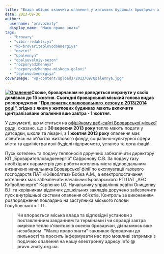 ```yaml
---
title: "Влада обіцяє включити опалення у житлових будинках броварчан з 1 жовтня"
date: 2013-09-30
author: 
  username: "pravoznaty"
  display_name: "Маєш право знати"
tags: 
  - "brovary"
  - "vibir-redaktsiyi"
  - "kp-brovariteplovodoenergiya"
  - "novini"
  - "opalennya"
  - "opalyuvalniy-sezon"
  - "rozporyadzhennya"
  - "rozporyadzhennya-miskogo-golovi"
  - "teplovodoenergiya"
coverImage: "wp-content/uploads/2013/09/Opalennya.jpg"
---
```


**[![Опалення](https://mpz.brovary.org/wp-content/uploads/2013/09/Opalennya.jpg)](https://mpz.brovary.org/wp-content/uploads/2013/09/Opalennya.jpg)Схоже, броварчанам не доведеться мерзнути у своїх домівках до 15 жовтня. Сьогодні броварський міський голова видав розпорядженя "[Про початок опалювального  сезону в 2013/2014 році](https://docs.brovary.org/p9193/30.09.2013/146)", згідно з яким у житлових будинках мають включити централізоване опалення вже завтра - 1 жовтня.**

У документі, що міститься на [офіційному веб-сайті Броварської міської ради](https://brovary-rada.gov.ua/rozporyadzhennya-mіskogo-golovi-vіd-30092013-№146-od-pro-pochatok-opalyuvalnogo-sezonu-v-20132014-ro), сказано, що з **30 вересня 2013 року** тепло мають подати у дитсадки, школи та лікарні, з **1 жовтня 2013 року** опалення має з'явитись на об’єктах житлового фонду, соціально-культурної сфери міста та адміністративні будівлі підприємств, установ та організацій.

Пуск котелень та подачу теплоносія доручено забезпечити директору КП „Броваритепловодоенергія” Сафронову С.В. За подачу газу необхідних параметрів для роботи котелень міста відповідальним визначено начальника Броварської філії по експлуатації газового господарств ПАТ «Київоблгаз» Бобка А.М., а електропостачання котельних має забезпечити начальник Броварського РП ПАТ „АЕС Київобленерго” Карпенко І.О. Начальнику управління освіти Онищенку В.І. та керівникам відомчих дошкільних закладів доручено забезпечити пуск внутрішньої системи опалення об’єктів. Контроль за виконанням розпорядження покладано на заступника міського голови  Голубовського Г.П.

> **Чи впорається міська влада та відповідні установи з поставленним завданням та термінами і чи справді завтра омріяне тепло з'явиться в оселях броварчан, дізнаємось вже незабаром. "Маєш право знати" закликає броварчан до пильності та просить інформувати нас про можливі затримки з подачею опалення на нашу електронну адресу info @ pravo.znaty.org.ua.**
